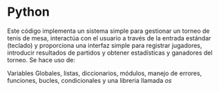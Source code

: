 # Python

Este código implementa un sistema simple para gestionar un torneo de tenis de mesa, interactúa con el usuario a través de la entrada estándar (teclado) y proporciona una interfaz simple para registrar jugadores, introducir resultados de partidos y obtener estadísticas y ganadores del torneo. Se hace uso de:

Variables Globales, listas, diccionarios, módulos, manejo de errores, funciones, bucles, condicionales y una libreria llamada *os*
